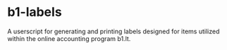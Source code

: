 # b1-labels
A userscript for generating and printing labels designed for items utilized within the online accounting program b1.lt.
